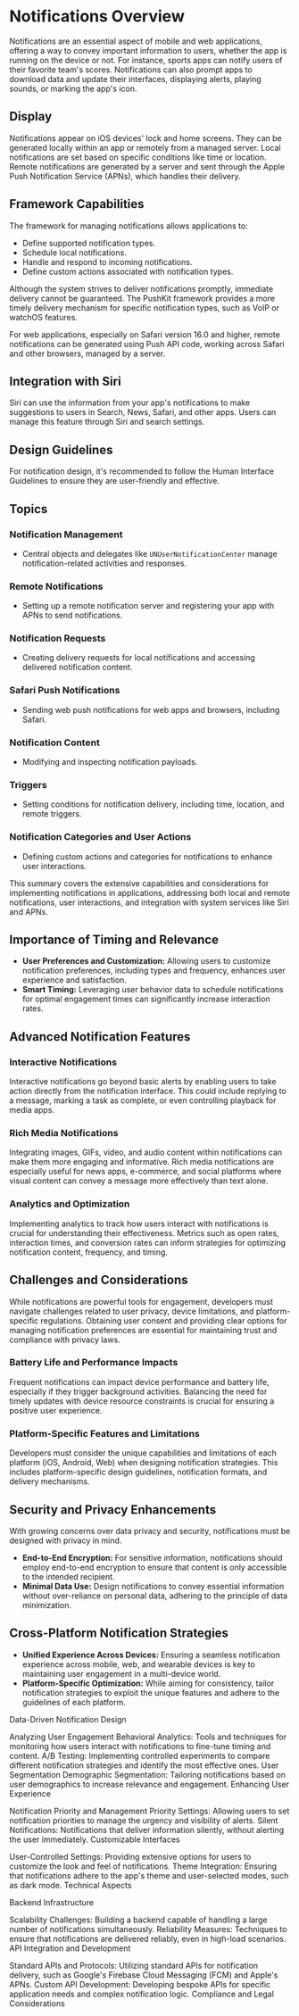 # Notifications Overview

Notifications are an essential aspect of mobile and web applications, offering a way to convey important information to users, whether the app is running on the device or not. For instance, sports apps can notify users of their favorite team's scores. Notifications can also prompt apps to download data and update their interfaces, displaying alerts, playing sounds, or marking the app's icon.

## Display

Notifications appear on iOS devices' lock and home screens. They can be generated locally within an app or remotely from a managed server. Local notifications are set based on specific conditions like time or location. Remote notifications are generated by a server and sent through the Apple Push Notification Service (APNs), which handles their delivery.

## Framework Capabilities

The framework for managing notifications allows applications to:

- Define supported notification types.
- Schedule local notifications.
- Handle and respond to incoming notifications.
- Define custom actions associated with notification types.

Although the system strives to deliver notifications promptly, immediate delivery cannot be guaranteed. The PushKit framework provides a more timely delivery mechanism for specific notification types, such as VoIP or watchOS features.

For web applications, especially on Safari version 16.0 and higher, remote notifications can be generated using Push API code, working across Safari and other browsers, managed by a server.

## Integration with Siri

Siri can use the information from your app's notifications to make suggestions to users in Search, News, Safari, and other apps. Users can manage this feature through Siri and search settings.

## Design Guidelines

For notification design, it's recommended to follow the Human Interface Guidelines to ensure they are user-friendly and effective.

## Topics

### Notification Management

- Central objects and delegates like `UNUserNotificationCenter` manage notification-related activities and responses.

### Remote Notifications

- Setting up a remote notification server and registering your app with APNs to send notifications.

### Notification Requests

- Creating delivery requests for local notifications and accessing delivered notification content.

### Safari Push Notifications

- Sending web push notifications for web apps and browsers, including Safari.

### Notification Content

- Modifying and inspecting notification payloads.

### Triggers

- Setting conditions for notification delivery, including time, location, and remote triggers.

### Notification Categories and User Actions

- Defining custom actions and categories for notifications to enhance user interactions.

This summary covers the extensive capabilities and considerations for implementing notifications in applications, addressing both local and remote notifications, user interactions, and integration with system services like Siri and APNs.

## Importance of Timing and Relevance

- **User Preferences and Customization:** Allowing users to customize notification preferences, including types and frequency, enhances user experience and satisfaction.
- **Smart Timing:** Leveraging user behavior data to schedule notifications for optimal engagement times can significantly increase interaction rates.

## Advanced Notification Features

### Interactive Notifications

Interactive notifications go beyond basic alerts by enabling users to take action directly from the notification interface. This could include replying to a message, marking a task as complete, or even controlling playback for media apps.

### Rich Media Notifications

Integrating images, GIFs, video, and audio content within notifications can make them more engaging and informative. Rich media notifications are especially useful for news apps, e-commerce, and social platforms where visual content can convey a message more effectively than text alone.

### Analytics and Optimization

Implementing analytics to track how users interact with notifications is crucial for understanding their effectiveness. Metrics such as open rates, interaction times, and conversion rates can inform strategies for optimizing notification content, frequency, and timing.

## Challenges and Considerations

While notifications are powerful tools for engagement, developers must navigate challenges related to user privacy, device limitations, and platform-specific regulations. Obtaining user consent and providing clear options for managing notification preferences are essential for maintaining trust and compliance with privacy laws.

### Battery Life and Performance Impacts

Frequent notifications can impact device performance and battery life, especially if they trigger background activities. Balancing the need for timely updates with device resource constraints is crucial for ensuring a positive user experience.

### Platform-Specific Features and Limitations

Developers must consider the unique capabilities and limitations of each platform (iOS, Android, Web) when designing notification strategies. This includes platform-specific design guidelines, notification formats, and delivery mechanisms.

## Security and Privacy Enhancements

With growing concerns over data privacy and security, notifications must be designed with privacy in mind.

- **End-to-End Encryption:** For sensitive information, notifications should employ end-to-end encryption to ensure that content is only accessible to the intended recipient.
- **Minimal Data Use:** Design notifications to convey essential information without over-reliance on personal data, adhering to the principle of data minimization.

## Cross-Platform Notification Strategies

- **Unified Experience Across Devices:** Ensuring a seamless notification experience across mobile, web, and wearable devices is key to maintaining user engagement in a multi-device world.
- **Platform-Specific Optimization:** While aiming for consistency, tailor notification strategies to exploit the unique features and adhere to the guidelines of each platform.

Data-Driven Notification Design

Analyzing User Engagement
Behavioral Analytics:
Tools and techniques for monitoring how users interact with notifications to fine-tune timing and content.
A/B Testing: Implementing controlled experiments to compare different notification strategies and identify the most effective ones.
User Segmentation
Demographic Segmentation:
Tailoring notifications based on user demographics to increase relevance and engagement.
Enhancing User Experience

Notification Priority and Management
Priority Settings:
Allowing users to set notification priorities to manage the urgency and visibility of alerts.
Silent Notifications: Notifications that deliver information silently, without alerting the user immediately.
Customizable Interfaces

User-Controlled Settings:
Providing extensive options for users to customize the look and feel of notifications.
Theme Integration:
Ensuring that notifications adhere to the app's theme and user-selected modes, such as dark mode.
Technical Aspects

Backend Infrastructure

Scalability Challenges:
Building a backend capable of handling a large number of notifications simultaneously.
Reliability Measures: Techniques to ensure that notifications are delivered reliably, even in high-load scenarios.
API Integration and Development

Standard APIs and Protocols:
Utilizing standard APIs for notification delivery, such as Google's Firebase Cloud Messaging (FCM) and Apple's APNs.
Custom API Development: Developing bespoke APIs for specific application needs and complex notification logic.
Compliance and Legal Considerations
